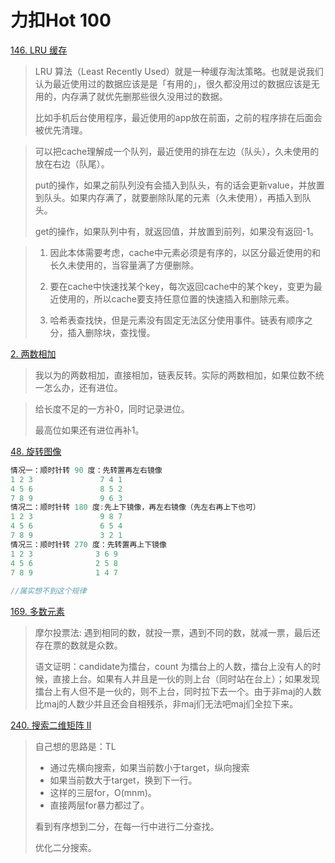 力扣Hot 100
===

[146. LRU 缓存](https://leetcode.cn/problems/lru-cache/)

> LRU 算法（Least Recently Used）就是一种缓存淘汰策略。也就是说我们认为最近使用过的数据应该是是「有用的」，很久都没用过的数据应该是无用的，内存满了就优先删那些很久没用过的数据。
>
> 比如手机后台使用程序，最近使用的app放在前面，之前的程序排在后面会被优先清理。

> 可以把cache理解成一个队列，最近使用的排在左边（队头），久未使用的放在右边（队尾）。
>
> put的操作，如果之前队列没有会插入到队头，有的话会更新value，并放置到队头。如果内存满了，就要删除队尾的元素（久未使用），再插入到队头。
>
> get的操作，如果队列中有，就返回值，并放置到前列，如果没有返回-1。

> 1. 因此本体需要考虑，cache中元素必须是有序的，以区分最近使用的和长久未使用的，当容量满了方便删除。
> 2. 要在cache中快速找某个key，每次返回cache中的某个key，变更为最近使用的，所以cache要支持任意位置的快速插入和删除元素。
>
> 3. 哈希表查找快，但是元素没有固定无法区分使用事件。链表有顺序之分，插入删除块，查找慢。

[2. 两数相加](https://leetcode.cn/problems/add-two-numbers)

> 我以为的两数相加，直接相加，链表反转。实际的两数相加，如果位数不统一怎么办，还有进位。

> 给长度不足的一方补0，同时记录进位。
>
> 最高位如果还有进位再补1。

[48. 旋转图像](https://leetcode.cn/problems/rotate-image)

```c++
情况一：顺时针转 90 度：先转置再左右镜像
1 2 3               7 4 1
4 5 6               8 5 2
7 8 9               9 6 3
情况二：顺时针转 180 度:先上下镜像，再左右镜像（先左右再上下也可）
1 2 3               9 8 7
4 5 6               6 5 4
7 8 9               3 2 1
情况三：顺时针转 270 度：先转置再上下镜像
1 2 3              3 6 9
4 5 6              2 5 8
7 8 9              1 4 7
    
//属实想不到这个规律
```

[169. 多数元素](https://leetcode.cn/problems/majority-element)

> 摩尔投票法: 遇到相同的数，就投一票，遇到不同的数，就减一票，最后还存在票的数就是众数。
>
> 语文证明：candidate为擂台，count 为擂台上的人数，擂台上没有人的时候，直接上台。如果有人并且是一伙的则上台（同时站在台上）；如果发现擂台上有人但不是一伙的，则不上台，同时拉下去一个。由于非maj的人数比maj的人数少并且还会自相残杀，非maj们无法吧maj们全拉下来。

[240. 搜索二维矩阵 II](https://leetcode.cn/problems/search-a-2d-matrix-ii)

> 自己想的思路是：TL
>
> - 通过先横向搜索，如果当前数小于target，纵向搜索
> - 如果当前数大于target，换到下一行。
> - 这样的三层for，O(mnm)。
> - 直接两层for暴力都过了。
>
> 看到有序想到二分，在每一行中进行二分查找。
>
> 优化二分搜索。

